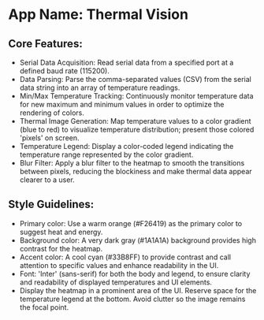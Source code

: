 # **App Name**: Thermal Vision

## Core Features:

- Serial Data Acquisition: Read serial data from a specified port at a defined baud rate (115200).
- Data Parsing: Parse the comma-separated values (CSV) from the serial data string into an array of temperature readings.
- Min/Max Temperature Tracking: Continuously monitor temperature data for new maximum and minimum values in order to optimize the rendering of colors.
- Thermal Image Generation: Map temperature values to a color gradient (blue to red) to visualize temperature distribution; present those colored 'pixels' on screen.
- Temperature Legend: Display a color-coded legend indicating the temperature range represented by the color gradient.
- Blur Filter: Apply a blur filter to the heatmap to smooth the transitions between pixels, reducing the blockiness and make thermal data appear clearer to a user.

## Style Guidelines:

- Primary color: Use a warm orange (#F26419) as the primary color to suggest heat and energy.
- Background color: A very dark gray (#1A1A1A) background provides high contrast for the heatmap.
- Accent color: A cool cyan (#33B8FF) to provide contrast and call attention to specific values and enhance readability in the UI.
- Font: 'Inter' (sans-serif) for both the body and legend, to ensure clarity and readability of displayed temperatures and UI elements.
- Display the heatmap in a prominent area of the UI. Reserve space for the temperature legend at the bottom.  Avoid clutter so the image remains the focal point.